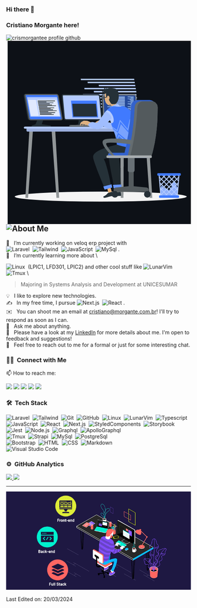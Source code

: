 <!-- **CrisMorgantee/crismorgantee** is a ✨ _special_ ✨ repository because its `README.md` (this file) appears on your GitHub profile. -->
### Hi there 👋
### Cristiano Morgante here! 
<img src="https://komarev.com/ghpvc/?username=crismorgantee&label=Profile%20views&color=0e75b6&style=flat" alt="crismorgantee profile github" />  
<img align="right" src="https://github.com/CrisMorgantee/crismorgantee/blob/main/animationProfile.gif" alt="Profile gif" />

## ![About Me](https://img.shields.io/badge/-About-05122A?style=flat&logo=aboutdotme)

🔭 &nbsp; I’m currently working on veloq erp project with \
![Laravel](https://img.shields.io/badge/-Laravel-05122A?style=flat&logo=laravel)&nbsp;
![Tailwind](https://img.shields.io/badge/-Tailwindcss-05122A?style=flat&logo=tailwindcss)&nbsp;
![JavaScript](https://img.shields.io/badge/-JavaScript-05122A?style=flat&logo=javascript)&nbsp;
![MySql](https://img.shields.io/badge/-MySql-05122A?style=flat&logo=mysql)&nbsp;. \
🌱 &nbsp; I’m currently learning more about \

![Linux](https://img.shields.io/badge/-Linux-05122A?style=flat&logo=linux)&nbsp; (LPIC1, LFD301, LPIC2) and other cool stuff like 
![LunarVim](https://img.shields.io/badge/-LunarVim-05122A?style=flat&logo=neovim)&nbsp;
![Tmux](https://img.shields.io/badge/-Tmux-05122A?style=flat&logo=tmux)&nbsp;\

> Majoring in Systems Analysis and Development at UNICESUMAR
> 
💡 &nbsp; I like to explore new technologies.\
✍️ &nbsp; In my free time, I pursue ![Next.js](https://img.shields.io/badge/-Next.js-05122A?style=flat&logo=nextdotjs)&nbsp;
![React](https://img.shields.io/badge/-React-05122A?style=flat&logo=react)&nbsp;.\
✉️ &nbsp; You can shoot me an email at cristiano@morgante.com.br! I'll try to respond as soon as I can.\
💬 &nbsp; Ask me about anything. \
📄 &nbsp; Please have a look at my [LinkedIn](https://linkedin.com/in/crismorgantee) for more details about me. I'm open to feedback and suggestions! \
💬 &nbsp; Feel free to reach out to me for a formal or just for some interesting chat.

### 🤝🏻 &nbsp;Connect with Me
📫 How to reach me: 

<a href="https://cristianomorgante.netlify.app/"><img src="https://img.shields.io/badge/-cristianomorgante.com.br-3423A6?style=flat&logo=Google-Chrome&logoColor=white"/></a>
<a href="https://linkedin.com/in/crismorgantee"><img src="https://img.shields.io/badge/-crismorgantee-0077B5?style=flat&logo=Linkedin&logoColor=white"/></a>
  <a href="mailto:cristiano@morgante.com.br"><img src="https://img.shields.io/badge/-cristiano@morgante.com.br-0078d4?style=flat&logo=microsoftoutlook&logoColor=white"/></a>
<a href="https://instagram.com/crismorgantee"><img src="https://img.shields.io/badge/-crismorgantee-b21ad3?style=flat&logo=Instagram&logoColor=white"/></a>
<a href="https://facebook.com/crismorgantee"><img src="https://img.shields.io/badge/-CrisMorgantee-1877F2?style=flat&logo=Facebook&logoColor=white"/></a>

### 🛠 &nbsp;Tech Stack

![Laravel](https://img.shields.io/badge/-Laravel-05122A?style=flat&logo=laravel)&nbsp;
![Tailwind](https://img.shields.io/badge/-Tailwindcss-05122A?style=flat&logo=tailwindcss)&nbsp;
![Git](https://img.shields.io/badge/-Git-05122A?style=flat&logo=git)&nbsp;
![GitHub](https://img.shields.io/badge/-GitHub-05122A?style=flat&logo=github)&nbsp;
![Linux](https://img.shields.io/badge/-Linux-05122A?style=flat&logo=linux)&nbsp;
![LunarVim](https://img.shields.io/badge/-LunarVim-05122A?style=flat&logo=neovim)&nbsp;
![Typescript](https://img.shields.io/badge/-Typescript-05122A?style=flat&logo=typescript)&nbsp;
![JavaScript](https://img.shields.io/badge/-JavaScript-05122A?style=flat&logo=javascript)&nbsp;
![React](https://img.shields.io/badge/-React-05122A?style=flat&logo=react)&nbsp;
![Next.js](https://img.shields.io/badge/-Next.js-05122A?style=flat&logo=nextdotjs)&nbsp;
![StyledComponents](https://img.shields.io/badge/-StyledComponents-05122A?style=flat&logo=styledcomponents)&nbsp;
![Storybook](https://img.shields.io/badge/-Storybook-05122A?style=flat&logo=storybook)&nbsp;
![Jest](https://img.shields.io/badge/-Jest-05122A?style=flat&logo=jest)&nbsp;
![Node.js](https://img.shields.io/badge/-Node.js-05122A?style=flat&logo=node.js)&nbsp;
![Graphql](https://img.shields.io/badge/-Graphql-05122A?style=flat&logo=graphql)&nbsp;
![ApolloGraphql](https://img.shields.io/badge/-ApolloGraphql-05122A?style=flat&logo=apollographql)&nbsp; \
![Tmux](https://img.shields.io/badge/-Tmux-05122A?style=flat&logo=tmux)&nbsp;
![Strapi](https://img.shields.io/badge/-Strapi-05122A?style=flat&logo=strapi)&nbsp;
![MySql](https://img.shields.io/badge/-MySql-05122A?style=flat&logo=mysql)&nbsp;
![PostgreSql](https://img.shields.io/badge/-PostgreSql-05122A?style=flat&logo=postgresql)&nbsp; \
![Bootstrap](https://img.shields.io/badge/-Bootstrap-05122A?style=flat&logo=bootstrap&logoColor=563D7C)&nbsp;
![HTML](https://img.shields.io/badge/-HTML-05122A?style=flat&logo=HTML5)&nbsp;
![CSS](https://img.shields.io/badge/-CSS-05122A?style=flat&logo=CSS3&logoColor=1572B6)&nbsp;
![Markdown](https://img.shields.io/badge/-Markdown-05122A?style=flat&logo=markdown)\
![Visual Studio Code](https://img.shields.io/badge/-Visual%20Studio%20Code-05122A?style=flat&logo=visual-studio-code&logoColor=007ACC)&nbsp;

### ⚙️ &nbsp;GitHub Analytics

<a href="https://github.com/crismorgantee">
  <img height="180em" src="https://github-readme-stats-eight-theta.vercel.app/api?username=crismorgantee&show_icons=true&theme=algolia&include_all_commits=true&count_private=true"/>
  <img height="180em" src="https://github-readme-stats-eight-theta.vercel.app/api/top-langs/?username=crismorgantee&layout=compact&langs_count=8&theme=algolia"/>
</a>

-----
<img src="https://github.com/CrisMorgantee/crismorgantee/blob/main/gitprofile.gif" alt="Profile gif" />
<p>Last Edited on: 20/03/2024</p>
